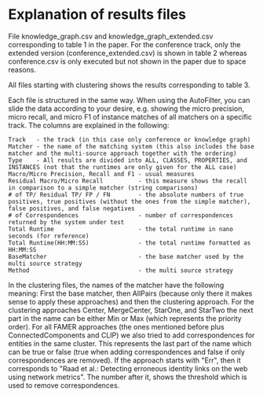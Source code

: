 # Explanation of results files

File knowledge_graph.csv and knowledge_graph_extended.csv corresponding to table 1 in the paper.
For the conference track, only the extended version (conference_extended.csv) is shown in table 2 whereas
conference.csv is only executed but not shown in the paper due to space reasons.

All files starting with clustering shows the results corresponding to table 3.

Each file is structured in the same way. 
When using the AutoFilter, you can slide the data according to your desire, e.g. showing the micro precision, micro recall, and micro F1 of instance matches of all matchers on a specific track.
The columns are explained in the following:

```
Track   - the track (in this case only conference or knowledge graph)
Matcher - the name of the matching system (this also includes the base matcher and the multi-source approach together with the ordering)
Type    - All results are divided into ALL, CLASSES, PROPERTIES, and INSTANCES (not that the runtimes are only given for the ALL case)
Macro/Micro Precision, Recall and F1 - usual measures
Residual Macro/Micro Recall          - this measure shows the recall in comparison to a simple matcher (string comparisons)
# of TP/ Residual TP/ FP / FN        - the absolute numbers of true positives, true positives (without the ones from the simple matcher), false positives, and false negatives
# of Correspondences                 - number of correspondences returned by the system under test
Total Runtime                        - the total runtime in nano seconds (for reference)
Total Runtime(HH:MM:SS)              - the total runtime formatted as HH:MM:SS
BaseMatcher                          - the base matcher used by the multi source strategy
Method                               - the multi source strategy
```

In the clustering files, the names of the matcher have the following meaning:
First the base matcher, then AllPairs (because only there it makes sense to apply these approaches) and then the clustering approach.
For the clustering approaches Center, MergeCenter, StarOne, and StarTwo the next part in the name can be either Min or Max (which represents the priority order).
For all FAMER approaches (the ones mentioned before plus ConnectedComponents and CLIP) we also tried to add correspondences for entities in the same cluster.
This represents the last part of the name which can be true or false (true when adding correspondences and false if only correspondences are removed).
If the approach starts with "Err", then it corresponds to "Raad et al.: Detecting erroneous identity links on the web using network metrics".
The number after it, shows the threshold which is used to remove correspondences.